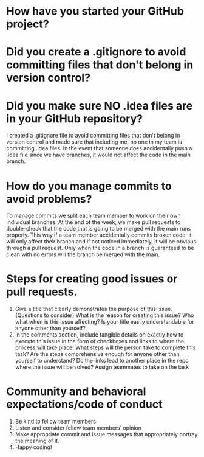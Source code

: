# How have you started your GitHub project?  
# Did you create a .gitignore to avoid committing files that don't belong in version control?  
# Did you make sure NO .idea files are in your GitHub repository?

I created a .gitignore file to avoid committing files that don’t belong in version control and made sure that including me, no one in my team is committing .idea files. In the event that someone does accidentally push a .idea file since we have branches, it would not affect the code in the main branch.

# How do you manage commits to avoid problems?  
To manage commits we split each team member to work on their own individual branches. At the end of the week, we make pull requests to double-check that the code that is going to be merged with the main runs properly. This way if a team member accidentally commits broken code, it will only affect their branch and if not noticed immediately, it will be obvious through a pull request. Only when the code in a branch is guaranteed to be clean with no errors will the branch be merged with the main.

# Steps for creating good issues or pull requests.
1. Give a title that clearly demonstrates the purpose of this issue. (Questions to consider)
  What is the reason for creating this issue?
  Who what when is this issue affecting?
  Is your title easily understandable for anyone other than yourself?
2. In the comments section, include tangible details on exactly how to execute this issue in the form of checkboxes and links to where the process will take place. 
  What steps will the person take to complete this task?
  Are the steps comprehensive enough for anyone other than yourself to understand?
  Do the links lead to another place in the repo where the issue will be solved?
  Assign teammates to take on the task
# Community and behavioral expectations/code of conduct
1. Be kind to fellow team members
2. Listen and consider fellow team members’ opinion
3. Make appropriate commit and issue messages that appropriately portray the meaning of it.
4. Happy coding!
